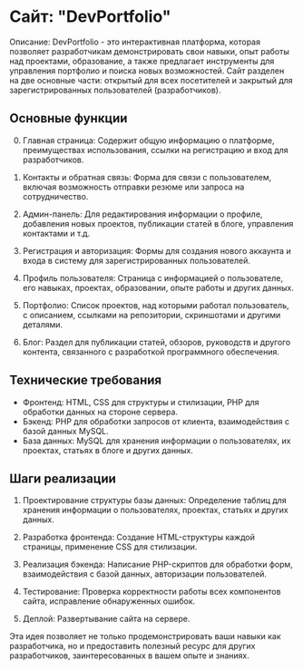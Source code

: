 # Сайт: "DevPortfolio"

Описание: DevPortfolio - это интерактивная платформа, которая позволяет разработчикам демонстрировать свои навыки, опыт работы над проектами, образование, а также предлагает инструменты для управления портфолио и поиска новых возможностей. Сайт разделен на две основные части: открытый для всех посетителей и закрытый для зарегистрированных пользователей (разработчиков).

## Основные функции

0. Главная страница: Содержит общую информацию о платформе, преимуществах использования, ссылки на регистрацию и вход для разработчиков.

1. Контакты и обратная связь: Форма для связи с пользователем, включая возможность отправки резюме или запроса на сотрудничество.

2. Админ-панель: Для редактирования информации о профиле, добавления новых проектов, публикации статей в блоге, управления контактами и т.д.

3. Регистрация и авторизация: Формы для создания нового аккаунта и входа в систему для зарегистрированных пользователей.

4. Профиль пользователя: Страница с информацией о пользователе, его навыках, проектах, образовании, опыте работы и других данных.

5. Портфолио: Список проектов, над которыми работал пользователь, с описанием, ссылками на репозитории, скриншотами и другими деталями.

6. Блог: Раздел для публикации статей, обзоров, руководств и другого контента, связанного с разработкой программного обеспечения.

## Технические требования

- Фронтенд: HTML, CSS для структуры и стилизации, PHP для обработки данных на стороне сервера.
- Бэкенд: PHP для обработки запросов от клиента, взаимодействия с базой данных MySQL.
- База данных: MySQL для хранения информации о пользователях, их проектах, статьях в блоге и других данных.

## Шаги реализации

1. Проектирование структуры базы данных: Определение таблиц для хранения информации о пользователях, проектах, статьях и других данных.

2. Разработка фронтенда: Создание HTML-структуры каждой страницы, применение CSS для стилизации.

3. Реализация бэкенда: Написание PHP-скриптов для обработки форм, взаимодействия с базой данных, авторизации пользователей.

4. Тестирование: Проверка корректности работы всех компонентов сайта, исправление обнаруженных ошибок.

5. Деплой: Развертывание сайта на сервере.

Эта идея позволяет не только продемонстрировать ваши навыки как разработчика, но и предоставить полезный ресурс для других разработчиков, заинтересованных в вашем опыте и знаниях.
